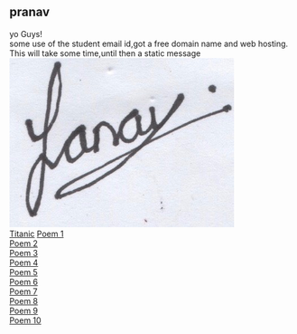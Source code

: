<h2>pranav</h2>
<html>
<body>
 yo Guys!
 <br>
 some use of the student email id,got a  free domain name and web hosting.
 This will take some time,until then a static message
 </body>
</html><br>
<img src="Scan 10.jpg" alt="Signature">
<br>
<a href= "Titanic.docx">Titanic</a>
<a href="page1.html">Poem 1</a><br>
<a href="page2.html">Poem 2</a><br>
<a href="page3.html">Poem 3</a><br>
<a href="page4.html">Poem 4</a><br>
<a href="page5.html">Poem 5</a><br>
<a href="page6.html">Poem 6</a><br>
<a href="page7.html">Poem 7</a><br>
<a href="page8.html">Poem 8</a><br>
<a href="page9.html">Poem 9</a><br>
<a href="page10.html">Poem 10</a>

